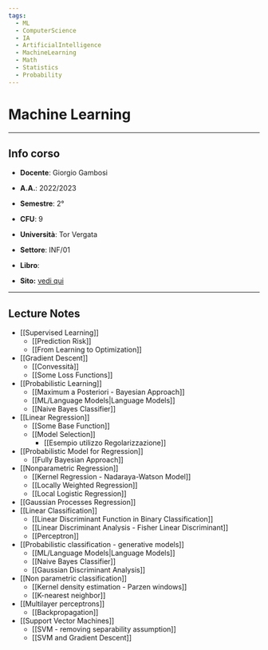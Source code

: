 ```yaml
---
tags:
  - ML
  - ComputerScience
  - IA
  - ArtificialIntelligence
  - MachineLearning
  - Math
  - Statistics
  - Probability
---
```

# Machine Learning
--------------------------
## Info corso
- **Docente**: Giorgio Gambosi 
- **A.A.**: 2022/2023
- **Semestre**: 2°
- **CFU**: 9
- **Università**: Tor Vergata
- **Settore**: INF/01

- **Libro**: 
- **Sito:** [vedi qui](https://tvml.github.io/ml2223/)

----------------
## Lecture Notes
- [[Supervised Learning]]
	- [[Prediction Risk]]
	- [[From Learning to Optimization]]
- [[Gradient Descent]]
	- [[Convessità]]
	- [[Some Loss Functions]]
- [[Probabilistic Learning]]
	- [[Maximum a Posteriori - Bayesian Approach]]
	- [[ML/Language Models|Language Models]]
	- [[Naive Bayes Classifier]]
- [[Linear Regression]]
	- [[Some Base Function]]
	- [[Model Selection]]
		- [[Esempio utilizzo Regolarizzazione]]
- [[Probabilistic Model for Regression]]
	- [[Fully Bayesian Approach]]
- [[Nonparametric Regression]]
	- [[Kernel Regression - Nadaraya-Watson Model]]
	- [[Locally Weighted Regression]]
	- [[Local Logistic Regression]]
- [[Gaussian Processes Regression]]
- [[Linear Classification]]
	- [[Linear Discriminant Function in Binary Classification]]
	- [[Linear Discriminant Analysis - Fisher Linear Discriminant]]
	- [[Perceptron]]
- [[Probabilistic classification - generative models]]
	- [[ML/Language Models|Language Models]]
	- [[Naive Bayes Classifier]]
	- [[Gaussian Discriminant Analysis]]
- [[Non parametric classification]]
	- [[Kernel density estimation - Parzen windows]]
	- [[K-nearest neighbor]]
- [[Multilayer perceptrons]]
	- [[Backpropagation]]
- [[Support Vector Machines]]
	- [[SVM - removing separability assumption]]
	- [[SVM and Gradient Descent]]